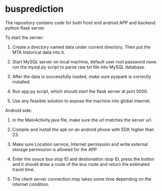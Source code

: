 # busprediction

The repository contains code for both front end android APP and backend python flask server. 

To start the server:

1. Create a directory named data under current directory. Then put the MTA historical data into it.

2. Start MySQL server on local machine, default user root password none. run the mysql.py script to parse raw txt file into MySQL database.

3. After the data is successfully loaded, make sure pyspark is correctly installed. 

4. Run app.py script, which should start the flask server at port 5000.

5. Use any feasible solution to expose the machine into global internet.


Android side:

1. In the MainActivity.java file, make sure the url matches the server url.

2. Compile and install the apk on an android phone with SDK higher than 23.

3. Make sure Location service, Internet permission and write external storage permission is allowed for the APP

4. Enter the souce bus stop ID and destionation stop ID, press the button and it should draw a route of the bus route and return the estimated travel time.

5. The client server connection may takes some time depending on the internet condition.